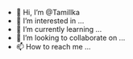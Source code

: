 - 👋 Hi, I’m @Tamillka
- 👀 I’m interested in ...
- 🌱 I’m currently learning ...
- 💞️ I’m looking to collaborate on ...
- 📫 How to reach me ...

<!---
Tamillka/Tamillka is a ✨ special ✨ repository because its `README.md` (this file) appears on your GitHub profile.
You can click the Preview link to take a look at your changes.
--->
